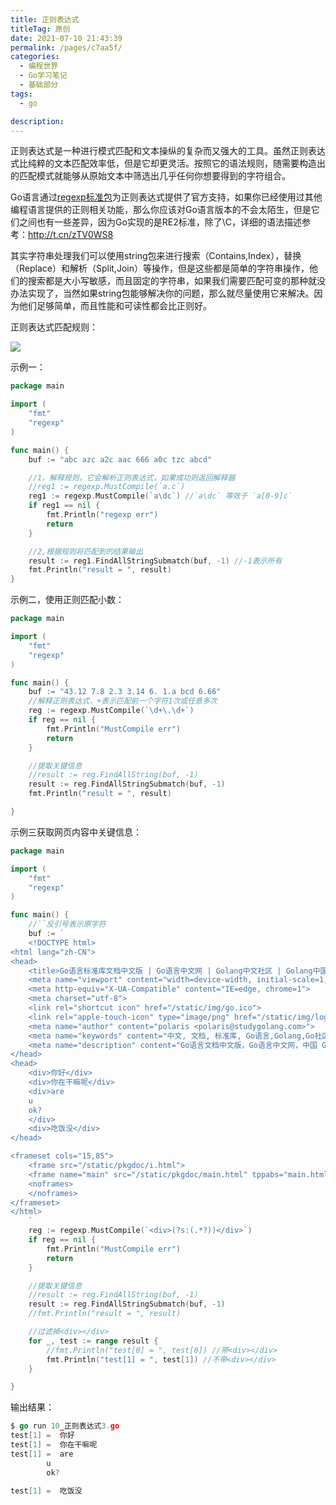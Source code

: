 ```yaml
---
title: 正则表达式
titleTag: 原创
date: 2021-07-10 21:43:39
permalink: /pages/c7aa5f/
categories: 
  - 编程世界
  - Go学习笔记
  - 基础部分
tags: 
  - go

description: 
---
```


正则表达式是一种进行模式匹配和文本操纵的复杂而又强大的工具。虽然正则表达式比纯粹的文本匹配效率低，但是它却更灵活。按照它的语法规则，随需要构造出的匹配模式就能够从原始文本中筛选出几乎任何你想要得到的字符组合。

Go语言通过[regexp标准包](https://studygolang.com/pkgdoc "regexp标准包")为正则表达式提供了官方支持，如果你已经使用过其他编程语言提供的正则相关功能，那么你应该对Go语言版本的不会太陌生，但是它们之间也有一些差异，因为Go实现的是RE2标准，除了\C，详细的语法描述参考：http://t.cn/zTV0WS8

其实字符串处理我们可以使用string包来进行搜索（Contains,Index），替换（Replace）和解析（Split,Join）等操作，但是这些都是简单的字符串操作，他们的搜索都是大小写敏感，而且固定的字符串，如果我们需要匹配可变的那种就没办法实现了，当然如果string包能够解决你的问题，那么就尽量使用它来解决。因为他们足够简单，而且性能和可读性都会比正则好。

正则表达式匹配规则：

![](/Users/liqilong/龙盘虎踞/Typora/typora-pic/d0358f6906de0422.png)

示例一：

```go
package main

import (
	"fmt"
	"regexp"
)

func main() {
	buf := "abc azc a2c aac 666 a0c tzc abcd"

	//1，解释规则，它会解析正则表达式，如果成功则返回解释器
	//reg1 := regexp.MustCompile(`a.c`)
	reg1 := regexp.MustCompile(`a\dc`) //`a\dc` 等效于 `a[0-9]c`
	if reg1 == nil {
		fmt.Println("regexp err")
		return
	}

	//2,根据规则将匹配到的结果输出
	result := reg1.FindAllStringSubmatch(buf, -1) //-1表示所有
	fmt.Println("result = ", result)
}
```

示例二，使用正则匹配小数：

```go
package main

import (
	"fmt"
	"regexp"
)

func main() {
	buf := "43.12 7.8 2.3 3.14 6. 1.a bcd 6.66"
	//解释正则表达式，+表示匹配前一个字符1次或任意多次
	reg := regexp.MustCompile(`\d+\.\d+`)
	if reg == nil {
		fmt.Println("MustCompile err")
		return
	}

	//提取关键信息
	//result := reg.FindAllString(buf, -1)
	result := reg.FindAllStringSubmatch(buf, -1)
	fmt.Println("result = ", result)

}
```

示例三获取网页内容中关键信息：

```go
package main

import (
	"fmt"
	"regexp"
)

func main() {
	//``反引号表示原字符
	buf := `
	<!DOCTYPE html>
<html lang="zh-CN">
<head>
	<title>Go语言标准库文档中文版 | Go语言中文网 | Golang中文社区 | Golang中国</title>
	<meta name="viewport" content="width=device-width, initial-scale=1, maximum-scale=1.0, user-scalable=no">
	<meta http-equiv="X-UA-Compatible" content="IE=edge, chrome=1">
	<meta charset="utf-8">
	<link rel="shortcut icon" href="/static/img/go.ico">
	<link rel="apple-touch-icon" type="image/png" href="/static/img/logo2.png">
	<meta name="author" content="polaris <polaris@studygolang.com>">
	<meta name="keywords" content="中文, 文档, 标准库, Go语言,Golang,Go社区,Go中文社区,Golang中文社区,Go语言社区,Go语言学习,学习Go语言,Go语言学习园地,Golang 中国,Golang中国,Golang China, Go语言论坛, Go语言中文网">
	<meta name="description" content="Go语言文档中文版，Go语言中文网，中国 Golang 社区，Go语言学习园地，致力于构建完善的 Golang 中文社区，Go语言爱好者的学习家园。分享 Go 语言知识，交流使用经验">
</head>
<head>
	<div>你好</div>
	<div>你在干嘛呢</div>
	<div>are
	u
	ok?
	</div>
	<div>吃饭没</div>
</head>

<frameset cols="15,85">
	<frame src="/static/pkgdoc/i.html">
	<frame name="main" src="/static/pkgdoc/main.html" tppabs="main.html" >
	<noframes>
	</noframes>
</frameset>
</html>
	`
	reg := regexp.MustCompile(`<div>(?s:(.*?))</div>`)
	if reg == nil {
		fmt.Println("MustCompile err")
		return
	}

	//提取关键信息
	//result := reg.FindAllString(buf, -1)
	result := reg.FindAllStringSubmatch(buf, -1)
	//fmt.Println("result = ", result)

	//过滤掉<div></div>
	for _, test := range result {
		//fmt.Println("test[0] = ", test[0]) //带<div></div>
		fmt.Println("test[1] = ", test[1]) //不带<div></div>
	}

}
```

输出结果：

```go
$ go run 10_正则表达式3.go
test[1] =  你好
test[1] =  你在干嘛呢
test[1] =  are
        u
        ok?

test[1] =  吃饭没
```
